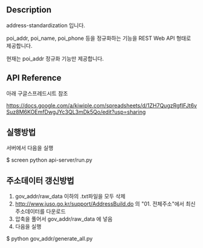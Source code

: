 
## Description

address-standardization 입니다.

poi\_addr, poi\_name, poi\_phone 등을 정규화하는 기능을 REST Web API 형태로 제공합니다.

현재는 poi\_addr 정규화 기능만 제공합니다.


## API Reference

아래 구글스프레드시트 참조

https://docs.google.com/a/kiwiple.com/spreadsheets/d/1ZH7QugzRgfIFJt6vSuz8M6KOEmfDwgJYc3QL3mDk5Qo/edit?usp=sharing

## 실행방법

서버에서 다음을 실행

$ screen python api-server/run.py

## 주소데이터 갱신방법

1. gov\_addr/raw\_data 이하의 .txt파일을 모두 삭제
2. http://www.juso.go.kr/support/AddressBuild.do 의 "01. 전체주소"에서 최신 주소데이터를 다운로드
3. 압축을 풀어서 gov\_addr/raw\_data 에 넣음
4. 다음을 실행

$ python gov\_addr/generate_all.py
